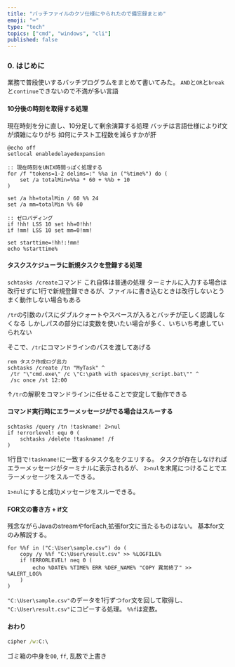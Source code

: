 ```yaml
---
title: "バッチファイルのクソ仕様にやられたので備忘録まとめ"
emoji: "⌨"
type: "tech"
topics: ["cmd", "windows", "cli"]
published: false
---
```


### 0. はじめに
業務で普段使いするバッチプログラムをまとめて書いてみた。
`AND`と`OR`と`break`と`continue`できないので不満が多い言語

#### 10分後の時刻を取得する処理
現在時刻を分に直し、10分足して剰余演算する処理
バッチは言語仕様によりif文が煩雑になりがち
如何にテスト工程数を減らすかが肝
``` bat:batchfile
@echo off
setlocal enabledelayedexpansion

:: 現在時刻をUNIX時間っぽく処理する
for /f "tokens=1-2 delims=:" %%a in ("%time%") do (
    set /a totalMin=%%a * 60 + %%b + 10
)

set /a hh=totalMin / 60 %% 24
set /a mm=totalMin %% 60

:: ゼロパディング
if !hh! LSS 10 set hh=0!hh!
if !mm! LSS 10 set mm=0!mm!

set starttime=!hh!:!mm!
echo %starttime%
```


#### タスクスケジューラに新規タスクを登録する処理
`schtasks /create`コマンド
これ自体は普通の処理
ターミナルに入力する場合は改行せずに1行で新規登録できるが、ファイルに書き込むときは改行しないとうまく動作しない場合もある

`/tr`の引数のパスにダブルクォートやスペースが入るとバッチが正しく認識しなくなる
しかしパスの部分には変数を使いたい場合が多く、いちいち考慮していられない

そこで、`/tr`にコマンドラインのパスを渡してあげる
``` bat:batchfile
rem タスク作成ログ出力	
schtasks /create /tn "MyTask" ^
 /tr "\"cmd.exe\" /c \"C:\path with spaces\my_script.bat\"" ^
 /sc once /st 12:00
```
↑`/tr`の解釈をコマンドラインに任せることで安定して動作できる


#### コマンド実行時にエラーメッセージがでる場合はスルーする
``` bat:batchfile
schtasks /query /tn !taskname! 2>nul
if !errorlevel! equ 0 (
    schtasks /delete !taskname! /f
)
```
1行目で`!taskname!`に一致するタスク名をクエリする。
タスクが存在しなければエラーメッセージがターミナルに表示されるが、
`2>nul`を末尾につけることでエラーメッセージをスルーできる。

`1>nul`にすると成功メッセージをスルーできる。

#### FOR文の書き方 + if文
残念ながらJavaのstreamやforEach,拡張for文に当たるものはない。
基本for文のみ解説する。

``` bat:batchfile
for %%f in ("C:\User\sample.csv") do (
	copy /y %%f "C:\User\result.csv" >> %LOGFILE%
	if !ERRORLEVEL! neq 0 (
        echo %DATE% %TIME% ERR %DEF_NAME% "COPY 異常終了" >> %ALERT_LOG%
    )
)
```
`"C:\User\sample.csv"`のデータを1行ずつ`for`文を回して取得し、
`"C:\User\result.csv"`にコピーする処理。
`%%f`は変数。

#### おわり

```bat
cipher /w:C:\
```
ゴミ箱の中身を`00`, `ff`, 乱数で上書き